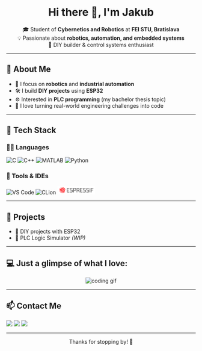 <h1 align="center">Hi there 👋, I'm Jakub</h1>

<p align="center">
🎓 Student of <strong>Cybernetics and Robotics</strong> at <strong>FEI STU, Bratislava</strong><br>
💡 Passionate about <strong>robotics, automation, and embedded systems</strong><br>
🔧 DIY builder & control systems enthusiast
</p>

---

## 🧠 About Me

- 🤖 I focus on **robotics** and **industrial automation**
- 🛠️ I build **DIY projects** using **ESP32**
- ⚙️ Interested in **PLC programming** (my bachelor thesis topic)
- 📐 I love turning real-world engineering challenges into code

---

## 🚀 Tech Stack

### 🧑‍💻 Languages

<p align="left">
  <img src="https://cdn.jsdelivr.net/gh/devicons/devicon/icons/c/c-original.svg" width="40" height="40" alt="C"/>
  <img src="https://cdn.jsdelivr.net/gh/devicons/devicon/icons/cplusplus/cplusplus-original.svg" width="40" height="40" alt="C++"/>
  <img src="https://cdn.jsdelivr.net/gh/devicons/devicon/icons/matlab/matlab-original.svg" width="40" height="40" alt="MATLAB"/>
  <img src="https://cdn.jsdelivr.net/gh/devicons/devicon/icons/python/python-original.svg" width="40" height="40" alt="Python"/>
</p>

### 🧰 Tools & IDEs

<p align="left">
  <img src="https://cdn.jsdelivr.net/gh/devicons/devicon/icons/vscode/vscode-original.svg" width="40" height="40" alt="VS Code"/>
  <img src="https://cdn.jsdelivr.net/gh/devicons/devicon/icons/clion/clion-original.svg" width="40" height="40" alt="CLion"/>
  <img src="https://raw.githubusercontent.com/espressif/esp-idf/master/docs/_static/espressif-logo.svg" width="100" alt="ESP32"/>
</p>

---

## 📂 Projects

- 🔧 DIY projects with ESP32   
- 🚦 PLC Logic Simulator *(WIP)*  

---

## 💻 Just a glimpse of what I love:

<p align="center">
  <img src="https://media.giphy.com/media/qgQUggAC3Pfv687qPC/giphy.gif" width="400" alt="coding gif">
</p>

---

## 📫 Contact Me

<p>
  <a href="https://linkedin.com/in/your-link"><img src="https://img.shields.io/badge/LinkedIn-blue?style=for-the-badge&logo=linkedin&logoColor=white"/></a>
  <a href="mailto:your@email.com"><img src="https://img.shields.io/badge/Email-D14836?style=for-the-badge&logo=gmail&logoColor=white"/></a>
  <img src="https://img.shields.io/badge/Discord-kllemo-5865F2?style=for-the-badge&logo=discord&logoColor=white"/>
</p>

---

<p align="center">Thanks for stopping by! 🚀</p>
